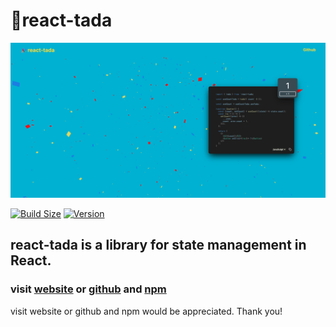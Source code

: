 # 🎉react-tada

<p>
  <img src="tada-website.png" alt="react-tada website main image">
</p>

[![Build Size](https://img.shields.io/bundlephobia/minzip/react-tada?label=bundle%20size&style=flat&colorA=&colorB=)](https://bundlephobia.com/package/react-tada@0.0.1) [![Version](https://img.shields.io/npm/v/react-tada?style=flat&colorA=&colorB=)](https://www.npmjs.com/package/react-tada)
<br />

## react-tada is a library for state management in React.

### visit [website](https://react-tada-website.vercel.app/) or [github](https://github.com/tada-js/react-tada) and [npm](https://www.npmjs.com/package/react-tada)

visit website or github and npm would be appreciated.
Thank you!
